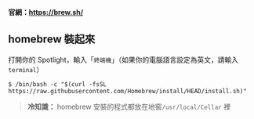 **官網：https://brew.sh/**

## homebrew 裝起來

打開你的 Spotlight，輸入「`終端機`」（如果你的電腦語言設定為英文，請輸入 `terminal`）

```shell
$ /bin/bash -c "$(curl -fsSL https://raw.githubusercontent.com/Homebrew/install/HEAD/install.sh)"
```

> **冷知識：** homebrew 安裝的程式都放在地窖`/usr/local/Cellar` 裡
